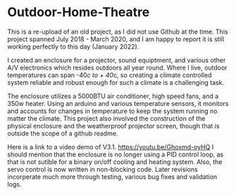 # Outdoor-Home-Theatre

This is a re-upload of an old project, as I did not use Github at the time. This project spanned July 2018 - March 2020, and I am happy to report it is still working perfectly to this day (January 2022). 

I created an enclosure for a projector, sound equiptment, and various other A/V electronics which resides outdoors all year round. Where I live, outdoor temperatures can span -40*c to + 40*c, so creating a climate controlled system reliable and robust enough for such a climate is a challenging task. 

The enclosure utilizes a 5000BTU air conditioner, high speed fans, and a 350w heater. Using an arduino and various temperature sensors, it monitors and accounts for changes in temperature to keep the system running no matter the climate. This project also involved the construction of the physical enclosure and the weatherproof projector screen, though that is outside the scope of a github readme. 


Here is a link to a video demo of V3.1.
<https://youtu.be/Ghoxmd-oyHQ>
I should mention that the enclosure is no longer using a PID control loop, as that is not sutible for a binary on/off cooling and heating system.
Also, the servo control is now written in non-blocking code.
Later revisions incorperate much more through testing, various bug fixes and validation logs.
